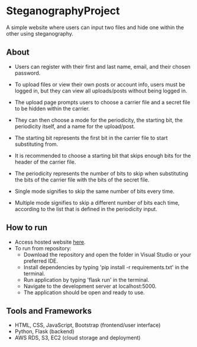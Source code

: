 # SteganographyProject
A simple website where users can input two files and hide one within the other using steganography.

## About 
- Users can register with their first and last name, email, and their chosen password.
- To upload files or view their own posts or account info, users must be logged in, but they can view all uploads/posts without being logged in.

- The upload page prompts users to choose a carrier file and a secret file to be hidden within the carrier.
- They can then choose a mode for the periodicity, the starting bit, the periodicity itself, and a name for the upload/post. 

- The starting bit represents the first bit in the carrier file to start substituting from.
- It is recommended to choose a starting bit that skips enough bits for the header of the carrier file.

- The periodicity represents the number of bits to skip when substituting the bits of the carrier file with the bits of the secret file.
- Single mode signifies to skip the same number of bits every time.
- Multiple mode signifies to skip a different number of bits each time, according to the list that is defined in the periodicity input.

## How to run
- Access hosted website [here](http://ec2-3-87-94-23.compute-1.amazonaws.com:8080/).
- To run from repository:
  - Download the repository and open the folder in Visual Studio or your preferred IDE. 
  - Install dependencies by typing 'pip install -r requirements.txt' in the terminal.
  - Run application by typing 'flask run' in the terminal.
  - Navigate to the development server at localhost:5000.
  - The application should be open and ready to use.

## Tools and Frameworks
- HTML, CSS, JavaScript, Bootstrap (frontend/user interface)
- Python, Flask (backend)
- AWS RDS, S3, EC2 (cloud storage and deployment)

